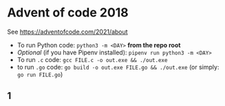 # Advent of code 2018

See https://adventofcode.com/2021/about

* To run Python code: `python3 -m <DAY>` **from the repo root**
* *Optional* (if you have Pipenv installed): `pipenv run python3 -m <DAY>`
* To run `.c` code: `gcc FILE.c -o out.exe && ./out.exe`
* to run `.go` code: `go build -o out.exe FILE.go && ./out.exe` (or simply: `go run FILE.go`)

## 1
